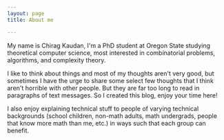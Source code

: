 ```yaml
---
layout: page
title: About me

---
```


My name is Chirag Kaudan, I'm a PhD student at Oregon State studying theoretical computer science, most interested in combinatorial problems, algorithms, and complexity theory. <br />

I like to think about things and most of my thoughts aren't very good, but sometimes I have the urge to share some select few thoughts that I think aren't horrible with other people. But they are far too long to read in paragraphs of text messages. So I created this blog, enjoy your time here!

I also enjoy explaining technical stuff to people of varying technical backgrounds (school children, non-math adults, math undergrads, people that know more math than me, etc.) in ways such that each group can benefit. 



